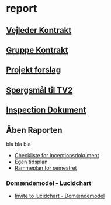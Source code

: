 # report

## [Vejleder Kontrakt](Vejlederkontrakt.md)
## [Gruppe Kontrakt](gruppekontrakt.md)
## [Projekt forslag](projektforslag.md)
## [Spørgsmål til TV2](spørgsmål_til_tv2.md)
## [Inspection Dokument](https://docs.google.com/document/d/1hKcmrbhYUQcl8JjDfKK_jDg8p20JXafGjX7guZYceAM/edit#)

## Åben Raporten
 bla bla bla
- [Checkliste for Inceptionsdokument](https://docs.google.com/document/d/1UVXpgVbUu2OH11szO5E7j3HHydMXvogRq3yjzQqf3os/edit)
- [Egen tidsplan](https://app.zenhub.com/workspaces/creditoro-5e4bb6f86a062ec95338879d/board?repos=237939926)
- [Rammeplan for semestret](https://docs.google.com/document/d/1GcyBqYznrnS67T8T1zZoPxFWeUDLLc6jlVvnFreY6GU/edit)

### [Domændemodel - Lucidchart](https://www.lucidchart.com/documents/edit/2e1cf58f-7182-4ec7-9320-7e67a5c9ea40/0_0?beaconFlowId=7FF57FBBC411633D)
- [Invite to lucidchart - Domændemodel](https://www.lucidchart.com/invitations/accept/851fb082-17d5-4daf-bcb0-99795e38c2a3) 
